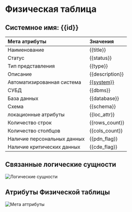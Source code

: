 # Физическая таблица
## Системное имя: {{id}}

Мета атрибуты | Значения
:------------  | :------------
Наименование | {{title}}
Статус | {{status}}
Тип представления | {{type}}
Описание | {{description}}
Автоматизированная система | [{{system}}]({{as_link}})
СУБД | {{dbms}}
База данных | {{database}}
Схема | {{schema}}
локационные атрибуты | {{loc_attr}}
Количество строк | {{rows_count}}
Количество столбцов | {{cols_count}}
Наличие персональных данных | {{pdn_flag}}
Наличие критических данных | {{cde_flag}}

## Связанные логические сущности
![Логические сущности](@entity/seaf.ia.data_objects/registry_by_PhT?id={{id}})

## Атрибуты Физической таблицы
![Мета аттрибуты](@entity/seaf.ia.physical_attributes/registry_by_PhT?id={{id}})
